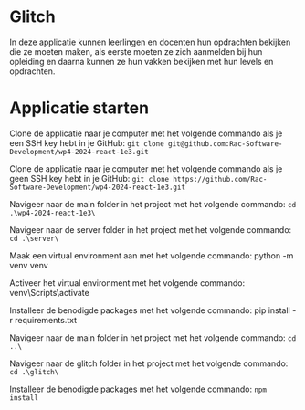 # Glitch

In deze applicatie kunnen leerlingen en docenten hun opdrachten bekijken die ze moeten maken, als eerste moeten ze zich aanmelden bij hun opleiding en daarna kunnen ze hun vakken bekijken met hun levels en opdrachten.

# Applicatie starten

Clone de applicatie naar je computer met het volgende commando als je een SSH key hebt in je GitHub: ```git clone git@github.com:Rac-Software-Development/wp4-2024-react-1e3.git```

Clone de applicatie naar je computer met het volgende commando als je geen SSH key hebt in je GitHub: ```git clone https://github.com/Rac-Software-Development/wp4-2024-react-1e3.git```

Navigeer naar de main folder in het project met het volgende commando: ```cd .\wp4-2024-react-1e3\```

Navigeer naar de server folder in het project met het volgende commando: ```cd .\server\```

Maak een virtual environment aan met het volgende commando: python -m venv venv

Activeer het virtual environment met het volgende commando: venv\Scripts\activate

Installeer de benodigde packages met het volgende commando: pip install -r requirements.txt

Navigeer naar de main folder in het project met het volgende commando: ```cd ..\```

Navigeer naar de glitch folder in het project met het volgende commando: ```cd .\glitch\```

Installeer de benodigde packages met het volgende commando: ```npm install```


